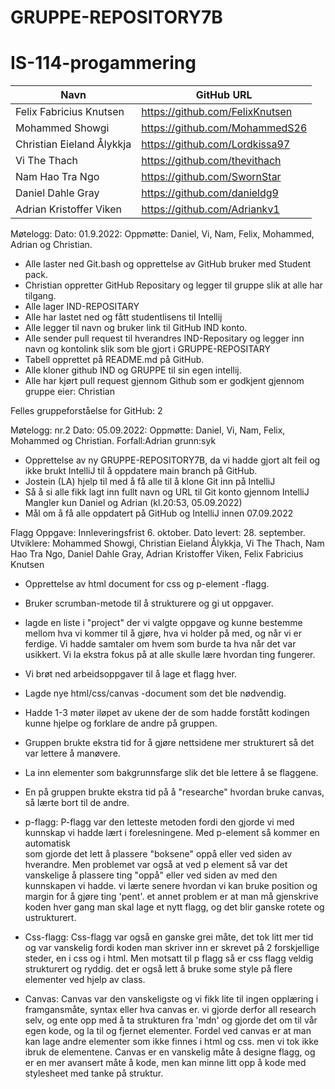 # GRUPPE-REPOSITORY7B

# IS-114-progammering
| Navn                     | GitHub URL                     |
|--------------------------|--------------------------------|
| Felix Fabricius Knutsen  | https://github.com/FelixKnutsen |
| Mohammed Showgi          | https://github.com/MohammedS26 |
| Christian Eieland Ålykkja | https://github.com/Lordkissa97 |
| Vi The Thach             | https://github.com/thevithach  |
| Nam Hao Tra Ngo | https://github.com/SwornStar |
| Daniel Dahle Gray |  https://github.com/danieldg9|
| Adrian Kristoffer Viken | https://github.com/Adriankv1 |


Møtelogg:
Dato: 01.9.2022:
Oppmøtte: Daniel, Vi, Nam, Felix, Mohammed, Adrian og Christian.

- Alle laster ned Git.bash og opprettelse av GitHub bruker med Student pack.
- Christian oppretter GitHub Repositary og legger til gruppe slik at alle har tilgang.
- Alle lager IND-REPOSITARY
- Alle har lastet ned og fått studentlisens til Intellij
- Alle legger til navn og bruker link til GitHub IND konto.
- Alle sender pull request til hverandres IND-Repositary og legger inn navn og kontolink slik som ble gjort i GRUPPE-REPOSITARY
- Tabell opprettet på README.md på GitHub.
- Alle kloner github IND og GRUPPE til sin egen intellij.
- Alle har kjørt pull request gjennom Github som er godkjent gjennom gruppe eier: Christian

Felles gruppeforståelse for GitHub: 2

Møtelogg: nr.2
Dato: 05.09.2022:
Oppmøtte: Daniel, Vi, Nam, Felix, Mohammed og Christian. Forfall:Adrian grunn:syk

- Opprettelse av ny GRUPPE-REPOSITORY7B, da vi hadde gjort
alt feil og ikke brukt IntelliJ til å oppdatere main branch på GitHub.
- Jostein (LA) hjelp til med å få alle til å klone Git inn på IntelliJ
- Så å si alle fikk lagt inn fullt navn og URL til Git konto gjennom IntelliJ
Mangler kun Daniel og Adrian (kl.20:53, 05.09.2022) 
- Mål om å få alle oppdatert på GitHub og IntelliJ innen 07.09.2022


Flagg Oppgave:
Innleveringsfrist 6. oktober.
Dato levert: 28. september.
Utviklere: Mohammed Showgi, Christian Eieland Ålykkja, Vi The Thach, Nam Hao Tra Ngo,
Daniel Dahle Gray, Adrian Kristoffer Viken, Felix Fabricius Knutsen

- Opprettelse av html document for css og p-element -flagg. 
- Bruker scrumban-metode til å strukturere og gi ut oppgaver.
- lagde en liste i "project" der vi valgte oppgave og kunne bestemme mellom hva vi kommer til å gjøre, hva vi holder på med, og når vi er ferdige.
Vi hadde samtaler om hvem som burde ta hva når det var usikkert. Vi la ekstra fokus på at alle skulle lære hvordan ting fungerer.
- Vi brøt ned arbeidsoppgaver til å lage et flagg hver.
- Lagde nye html/css/canvas -document som det ble nødvendig.
- Hadde 1-3 møter iløpet av ukene der de som hadde forstått kodingen kunne hjelpe og forklare de andre på gruppen.
- Gruppen brukte ekstra tid for å gjøre nettsidene mer strukturert så det var lettere å manøvere.
- La inn elementer som bakgrunnsfarge slik det ble lettere å se flaggene.
- En på gruppen brukte ekstra tid på å "researche" hvordan bruke canvas, så lærte bort til de andre.

- p-flagg:
P-flagg var den letteste metoden fordi den gjorde vi med kunnskap vi hadde lært i forelesningene.
Med p-element så kommer en automatisk <br> som gjorde det lett å plassere "boksene" oppå eller ved siden av hverandre.
Men problemet var også at ved p element så var det vanskelige å plassere ting "oppå" eller ved siden av med den kunnskapen vi hadde.
vi lærte senere hvordan vi kan bruke position og margin for å gjøre ting 'pent'.
et annet problem er at man må gjenskrive koden hver gang man skal lage et nytt flagg, og det blir ganske rotete og ustrukturert.

- Css-flagg:
Css-flagg var også en ganske grei måte, det tok litt mer tid og var vanskelig fordi koden man skriver inn er skrevet på 2 forskjellige steder,
en i css og i html.
Men motsatt til p flagg så er css flagg veldig strukturert og ryddig. det er også lett å bruke some style på flere elementer ved hjelp av class.


- Canvas:
Canvas var den vanskeligste og vi fikk lite til ingen opplæring i framgansmåte, syntax eller hva canvas er.
vi gjorde derfor all research selv, og ente opp med å ta strukturen fra 'mdn' og gjorde det om til vår egen kode, og la til og fjernet elementer.
Fordel ved canvas er at man kan lage andre elementer som ikke finnes i html og css. men vi tok ikke ibruk de elementene.
Canvas er en vanskelig måte å designe flagg, og er en mer avansert måte å kode, men kan minne litt opp å kode med stylesheet med tanke på struktur.
